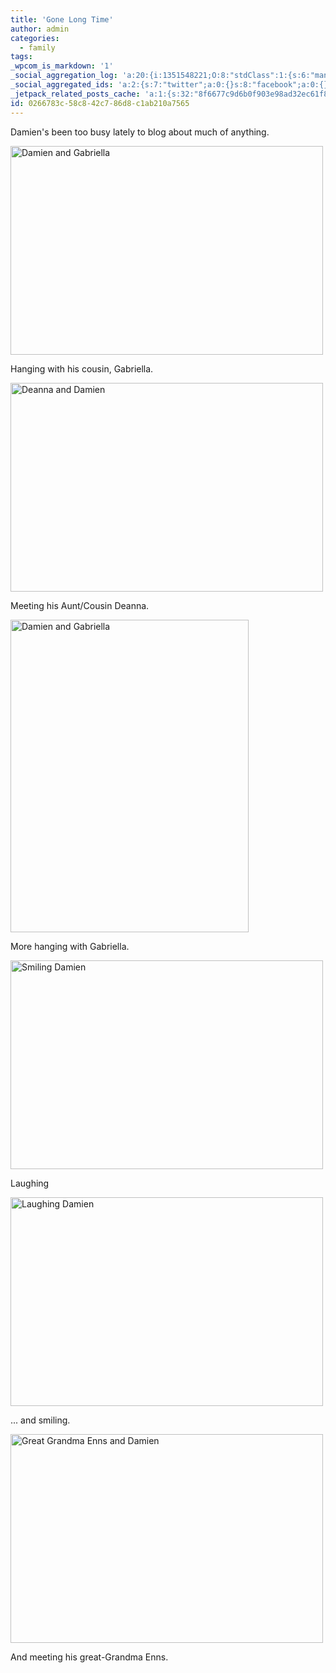 ```yaml
---
title: 'Gone Long Time'
author: admin
categories:
  - family
tags: 
_wpcom_is_markdown: '1'
_social_aggregation_log: 'a:20:{i:1351548221;O:8:"stdClass":1:{s:6:"manual";s:0:"";}i:1351550068;O:8:"stdClass":1:{s:6:"manual";s:0:"";}i:1351552790;O:8:"stdClass":1:{s:6:"manual";s:0:"";}i:1351557539;O:8:"stdClass":1:{s:6:"manual";s:0:"";}i:1351565584;O:8:"stdClass":1:{s:6:"manual";s:0:"";}i:1351580801;O:8:"stdClass":1:{s:6:"manual";s:0:"";}i:1351610870;O:8:"stdClass":1:{s:6:"manual";s:0:"";}i:1351655177;O:8:"stdClass":1:{s:6:"manual";s:0:"";}i:1351743739;O:8:"stdClass":1:{s:6:"manual";s:0:"";}i:1351917052;O:8:"stdClass":1:{s:6:"manual";s:0:"";}i:1371995560;O:8:"stdClass":2:{s:6:"manual";b:0;s:5:"items";a:0:{}}i:1372016183;O:8:"stdClass":2:{s:6:"manual";b:0;s:5:"items";a:0:{}}i:1372032905;O:8:"stdClass":2:{s:6:"manual";b:0;s:5:"items";a:0:{}}i:1372042759;O:8:"stdClass":2:{s:6:"manual";b:0;s:5:"items";a:0:{}}i:1372153448;O:8:"stdClass":2:{s:6:"manual";b:0;s:5:"items";a:0:{}}i:1372308323;O:8:"stdClass":2:{s:6:"manual";b:0;s:5:"items";a:0:{}}i:1372569909;O:8:"stdClass":2:{s:6:"manual";b:0;s:5:"items";a:0:{}}i:1372887162;O:8:"stdClass":2:{s:6:"manual";b:0;s:5:"items";a:0:{}}i:1373058333;O:8:"stdClass":2:{s:6:"manual";b:0;s:5:"items";a:0:{}}i:1373231730;O:8:"stdClass":2:{s:6:"manual";b:0;s:5:"items";a:0:{}}}'
_social_aggregated_ids: 'a:2:{s:7:"twitter";a:0:{}s:8:"facebook";a:0:{}}'
_jetpack_related_posts_cache: 'a:1:{s:32:"8f6677c9d6b0f903e98ad32ec61f8deb";a:2:{s:7:"expires";i:1520793804;s:7:"payload";a:3:{i:0;a:1:{s:2:"id";i:196;}i:1;a:1:{s:2:"id";i:182;}i:2;a:1:{s:2:"id";i:207;}}}}'
id: 0266783c-58c8-42c7-86d8-c1ab210a7565
---
```

<p>Damien's been too busy lately to blog about much of anything.</p>
<p><a href="http://www.flickr.com/photos/lemon/1425669045/" class="tt-flickr"><img src="http://farm2.static.flickr.com/1221/1425669045_804424931f.jpg" alt="Damien and Gabriella" width="500" height="334" border="0" /></a></p>
<p>Hanging with his cousin, Gabriella.</p>
<p><a href="http://www.flickr.com/photos/lemon/1426470050/" class="tt-flickr"><img src="http://farm2.static.flickr.com/1092/1426470050_366da0ad70.jpg" alt="Deanna and Damien" width="500" height="334" border="0" /></a></p>
<p>Meeting his Aunt/Cousin Deanna.</p>
<p><a href="http://www.flickr.com/photos/lemon/1425578029/" class="tt-flickr"><img src="http://farm2.static.flickr.com/1047/1425578029_92a6da5186.jpg" alt="Damien and Gabriella" width="381" height="500" border="0" /></a></p>
<p>More hanging with Gabriella.</p>
<p><a href="http://www.flickr.com/photos/lemon/1425569277/" class="tt-flickr"><img src="http://farm2.static.flickr.com/1369/1425569277_b0743c9259.jpg" alt="Smiling Damien" width="500" height="334" border="0" /></a></p>
<p>Laughing</p>
<p><a href="http://www.flickr.com/photos/lemon/1426446176/" class="tt-flickr"><img src="http://farm2.static.flickr.com/1347/1426446176_7fdc9ea146.jpg" alt="Laughing Damien" width="500" height="334" border="0" /></a></p>
<p>... and smiling.</p>
<p><a href="http://www.flickr.com/photos/lemon/1426426596/" class="tt-flickr"><img src="http://farm2.static.flickr.com/1141/1426426596_930cb0ac89.jpg" alt="Great Grandma Enns and Damien" width="500" height="334" border="0" /></a></p>
<p>And meeting his great-Grandma Enns.</p>
